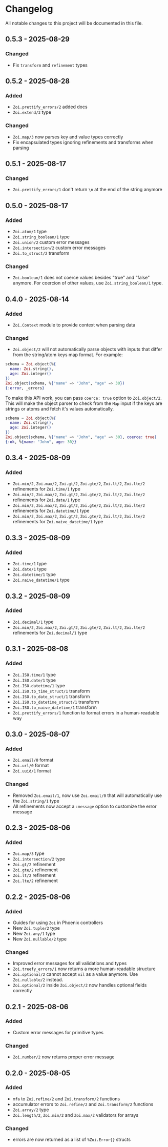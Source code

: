 # Changelog

All notable changes to this project will be documented in this file.

## 0.5.3 - 2025-08-29

### Changed

- Fix `transform` and `refinement` types

## 0.5.2 - 2025-08-28

### Added

- `Zoi.prettify_errors/2` added docs
- `Zoi.extend/3` type

### Changed

- `Zoi.map/3` now parses key and value types correctly
- Fix encapsulated types ignoring refinements and transforms when parsing

## 0.5.1 - 2025-08-17

### Changed

- `Zoi.prettify_errors/1` don't return `\n` at the end of the string anymore

## 0.5.0 - 2025-08-17

### Added

- `Zoi.atom/1` type
- `Zoi.string_boolean/1` type
- `Zoi.union/2` custom error messages
- `Zoi.intersection/2` custom error messages
- `Zoi.to_struct/2` transform

### Changed

- `Zoi.boolean/1` does not coerce values besides "true" and "false" anymore. For coercion of other values, use `Zoi.string_boolean/1` type.

## 0.4.0 - 2025-08-14

### Added

- `Zoi.Context` module to provide context when parsing data

### Changed

- `Zoi.object/2` will not automatically parse objects with inputs that differ from the string/atom keys map format. For example:

```elixir
schema = Zoi.object(%{
  name: Zoi.string(),
  age: Zoi.integer()
})
Zoi.object(schema, %{"name" => "John", "age" => 30})
{:error, _errors}
```

To make this API work, you can pass `coerce: true` option to `Zoi.object/2`. This will make the object parser to check from the `Map` input if the keys are strings or atoms and fetch it's values automatically.

```elixir
schema = Zoi.object(%{
  name: Zoi.string(),
  age: Zoi.integer()
})
Zoi.object(schema, %{"name" => "John", "age" => 30}, coerce: true)
{:ok, %{name: "John", age: 30}}
```

## 0.3.4 - 2025-08-09

### Added

- `Zoi.min/2`, `Zoi.max/2`, `Zoi.gt/2`, `Zoi.gte/2`, `Zoi.lt/2`, `Zoi.lte/2` refinements for `Zoi.time/1` type
- `Zoi.min/2`, `Zoi.max/2`, `Zoi.gt/2`, `Zoi.gte/2`, `Zoi.lt/2`, `Zoi.lte/2` refinements for `Zoi.date/1` type
- `Zoi.min/2`, `Zoi.max/2`, `Zoi.gt/2`, `Zoi.gte/2`, `Zoi.lt/2`, `Zoi.lte/2` refinements for `Zoi.datetime/1` type
- `Zoi.min/2`, `Zoi.max/2`, `Zoi.gt/2`, `Zoi.gte/2`, `Zoi.lt/2`, `Zoi.lte/2` refinements for `Zoi.naive_datetime/1` type

## 0.3.3 - 2025-08-09

### Added

- `Zoi.time/1` type
- `Zoi.date/1` type
- `Zoi.datetime/1` type
- `Zoi.naive_datetime/1` type

## 0.3.2 - 2025-08-09

### Added

- `Zoi.decimal/1` type
- `Zoi.min/2`, `Zoi.max/2`, `Zoi.gt/2`, `Zoi.gte/2`, `Zoi.lt/2`, `Zoi.lte/2` refinements for `Zoi.decimal/1` type

## 0.3.1 - 2025-08-08

### Added

- `Zoi.ISO.time/1` type
- `Zoi.ISO.date/1` type
- `Zoi.ISO.datetime/1` type
- `Zoi.ISO.to_time_struct/1` transform
- `Zoi.ISO.to_date_struct/1` transform
- `Zoi.ISO.to_datetime_struct/1` transform
- `Zoi.ISO.to_naive_datetime/1` transform
- `Zoi.prettify_errors/1` function to format errors in a human-readable way

## 0.3.0 - 2025-08-07

### Added

- `Zoi.email/0` format
- `Zoi.url/0` format
- `Zoi.uuid/1` format

### Changed

- Removed `Zoi.email/1`, now use `Zoi.email/0` that will automatically use the `Zoi.string/1` type
- All refinements now accept a `:message` option to customize the error message

## 0.2.3 - 2025-08-06

### Added

- `Zoi.map/3` type
- `Zoi.intersection/2` type
- `Zoi.gt/2` refinement
- `Zoi.gte/2` refinement
- `Zoi.lt/2` refinement
- `Zoi.lte/2` refinement

## 0.2.2 - 2025-08-06

### Added

- Guides for using `Zoi` in Phoenix controllers
- New `Zoi.tuple/2` type
- New `Zoi.any/1` type
- New `Zoi.nullable/2` type

### Changed

- Improved error messages for all validations and types
- `Zoi.treefy_errors/1` now returns a more human-readable structure
- `Zoi.optional/2` cannot accept `nil` as a value anymore. Use `Zoi.nullable/2` instead.
- `Zoi.optional/2` inside `Zoi.object/2` now handles optional fields correctly

## 0.2.1 - 2025-08-06

### Added

- Custom error messages for primitive types

### Changed

- `Zoi.number/2` now returns proper error message

## 0.2.0 - 2025-08-05

### Added

- `mfa` to `Zoi.refine/2` and `Zoi.transform/2` functions
- accumulator errors to `Zoi.refine/2` and `Zoi.transform/2` functions
- `Zoi.array/2` type
- `Zoi.length/2`, `Zoi.min/2` and `Zoi.max/2` validators for arrays

### Changed

- errors are now returned as a list of `%Zoi.Error{}` structs

